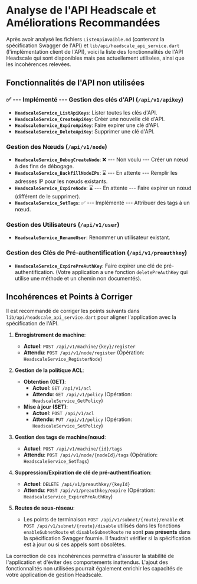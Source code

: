 # Analyse de l'API Headscale et Améliorations Recommandées

Après avoir analysé les fichiers `ListeApiAvaible.md` (contenant la spécification Swagger de l'API) et `lib/api/headscale_api_service.dart` (l'implémentation client de l'API), voici la liste des fonctionnalités de l'API Headscale qui sont disponibles mais pas actuellement utilisées, ainsi que les incohérences relevées.

## Fonctionnalités de l'API non utilisées

### ✅ --- Implémenté --- Gestion des clés d'API (`/api/v1/apikey`)
- **`HeadscaleService_ListApiKeys`**: Lister toutes les clés d'API.
- **`HeadscaleService_CreateApiKey`**: Créer une nouvelle clé d'API.
- **`HeadscaleService_ExpireApiKey`**: Faire expirer une clé d'API.
- **`HeadscaleService_DeleteApiKey`**: Supprimer une clé d'API.

### Gestion des Nœuds (`/api/v1/node`)
- **`HeadscaleService_DebugCreateNode`**: ❌ --- Non voulu --- Créer un nœud à des fins de débogage.
- **`HeadscaleService_BackfillNodeIPs`**: ⌛ --- En attente --- Remplir les adresses IP pour les nœuds existants.
- **`HeadscaleService_ExpireNode`**: ⌛ --- En attente --- Faire expirer un nœud (différent de le supprimer).
- **`HeadscaleService_SetTags`**: ✅ --- Implémenté --- Attribuer des tags à un nœud.

### Gestion des Utilisateurs (`/api/v1/user`)
- **`HeadscaleService_RenameUser`**: Renommer un utilisateur existant.

### Gestion des Clés de Pré-authentification (`/api/v1/preauthkey`)
- **`HeadscaleService_ExpirePreAuthKey`**: Faire expirer une clé de pré-authentification. (Votre application a une fonction `deletePreAuthKey` qui utilise une méthode et un chemin non documentés).

## Incohérences et Points à Corriger

Il est recommandé de corriger les points suivants dans `lib/api/headscale_api_service.dart` pour aligner l'application avec la spécification de l'API.

1.  **Enregistrement de machine**:
    - **Actuel**: `POST /api/v1/machine/{key}/register`
    - **Attendu**: `POST /api/v1/node/register` (Opération: `HeadscaleService_RegisterNode`)

2.  **Gestion de la politique ACL**:
    - **Obtention (GET)**:
        - **Actuel**: `GET /api/v1/acl`
        - **Attendu**: `GET /api/v1/policy` (Opération: `HeadscaleService_GetPolicy`)
    - **Mise à jour (SET)**:
        - **Actuel**: `POST /api/v1/acl`
        - **Attendu**: `PUT /api/v1/policy` (Opération: `HeadscaleService_SetPolicy`)

3.  **Gestion des tags de machine/nœud**:
    - **Actuel**: `POST /api/v1/machine/{id}/tags`
    - **Attendu**: `POST /api/v1/node/{nodeId}/tags` (Opération: `HeadscaleService_SetTags`)

4.  **Suppression/Expiration de clé de pré-authentification**:
    - **Actuel**: `DELETE /api/v1/preauthkey/{keyId}`
    - **Attendu**: `POST /api/v1/preauthkey/expire` (Opération: `HeadscaleService_ExpirePreAuthKey`)

5.  **Routes de sous-réseau**:
    - Les points de terminaison `POST /api/v1/subnet/{route}/enable` et `POST /api/v1/subnet/{route}/disable` utilisés dans les fonctions `enableSubnetRoute` et `disableSubnetRoute` ne sont **pas présents** dans la spécification Swagger fournie. Il faudrait vérifier si la spécification est à jour ou si ces appels sont obsolètes.

La correction de ces incohérences permettra d'assurer la stabilité de l'application et d'éviter des comportements inattendus. L'ajout des fonctionnalités non utilisées pourrait également enrichir les capacités de votre application de gestion Headscale.
